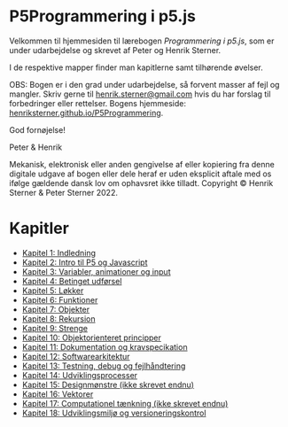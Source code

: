 # P5Programmering i p5.js

Velkommen til hjemmesiden til lærebogen *Programmering i p5.js*, som er under udarbejdelse og skrevet af Peter og Henrik Sterner. 

I de respektive mapper finder man kapitlerne samt tilhørende øvelser.

OBS: Bogen er i den grad under udarbejdelse, så forvent masser af fejl og mangler. Skriv gerne til <henrik.sterner@gmail.com> hvis du har forslag til forbedringer eller rettelser. Bogens hjemmeside:  
<a href = "http://henriksterner.github.io/P5Programmering/">henriksterner.github.io/P5Programmering</a>.

God fornøjelse!

Peter & Henrik

Mekanisk, elektronisk eller anden gengivelse af eller kopiering fra denne digitale udgave af bogen eller 
dele heraf er uden eksplicit aftale med os ifølge gældende dansk lov om ophavsret ikke tilladt.
Copyright © Henrik Sterner & Peter Sterner 2022.

# Kapitler

- [Kapitel 1: Indledning](https://github.com/HenrikSterner/P5Programmering/blob/main/kap1/kap1.md)
- [Kapitel 2: Intro til P5 og Javascript](https://github.com/HenrikSterner/P5Programmering/blob/main/kap2/kap2.md)
- [Kapitel 3: Variabler, animationer og input](https://github.com/HenrikSterner/P5Programmering/blob/main/kap3/kap3.md)
- [Kapitel 4: Betinget udførsel](https://github.com/HenrikSterner/P5Programmering/blob/main/kap4/kap4.md)
- [Kapitel 5: Løkker](https://github.com/HenrikSterner/P5Programmering/blob/main/kap5/kap5.md)
- [Kapitel 6: Funktioner](https://github.com/HenrikSterner/P5Programmering/blob/main/kap6/kap6.md)
- [Kapitel 7: Objekter](https://github.com/HenrikSterner/P5Programmering/blob/main/kap7/kap7.md)
- [Kapitel 8: Rekursion](https://github.com/HenrikSterner/P5Programmering/blob/main/kap8/kap8.md)
- [Kapitel 9: Strenge](https://github.com/HenrikSterner/P5Programmering/blob/main/kap9/kap9.md)
- [Kapitel 10: Objektorienteret principper](https://github.com/HenrikSterner/P5Programmering/blob/main/kap10/kap10.md)
- [Kapitel 11: Dokumentation og kravspecikation](https://github.com/HenrikSterner/P5Programmering/blob/main/kap11/kap11.md)
- [Kapitel 12: Softwarearkitektur](https://github.com/HenrikSterner/P5Programmering/blob/main/kap12/kap12.md)
- [Kapitel 13: Testning, debug og fejlhåndtering](https://github.com/HenrikSterner/P5Programmering/blob/main/kap13/kap13.md)
- [Kapitel 14: Udviklingsprocesser](https://github.com/HenrikSterner/P5Programmering/blob/main/kap14/kap14.md)
- [Kapitel 15: Designmønstre (ikke skrevet endnu)](kap15/kap15.md)
- [Kapitel 16: Vektorer](https://github.com/HenrikSterner/P5Programmering/blob/main/kap16/kap16.md)
- [Kapitel 17: Computationel tænkning (ikke skrevet endnu)](kap10/kap10.md)
- [Kapitel 18: Udviklingsmiljø og versioneringskontrol](https://github.com/HenrikSterner/P5Programmering/blob/main/kap18/kap18.md)

